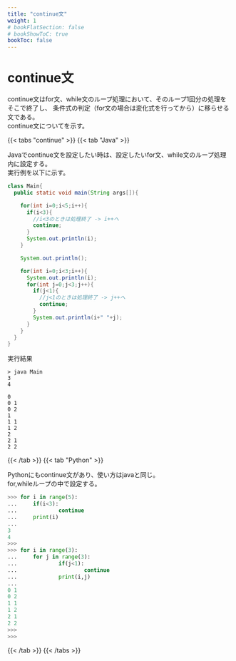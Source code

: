 ```yaml
---
title: "continue文"
weight: 1
# bookFlatSection: false
# bookShowToC: true
bookToc: false
---
```


# continue文

continue文はfor文、while文のループ処理において、そのループ1回分の処理をそこで終了し、 条件式の判定（for文の場合は変化式を行ってから）に移らせる文である。   
continue文についてを示す。

{{< tabs "continue" >}}
{{< tab "Java" >}}

Javaでcontinue文を設定したい時は、設定したいfor文、while文のループ処理内に設定する。    
実行例を以下に示す。  

```java
class Main{
  public static void main(String args[]){

    for(int i=0;i<5;i++){
      if(i<3){
        //i<3のときは処理終了 -> i++へ
        continue;
      }
      System.out.println(i);
    }

    System.out.println();

    for(int i=0;i<3;i++){
      System.out.println(i);
      for(int j=0;j<3;j++){
        if(j<1){
          //j<1のときは処理終了 -> j++へ
          continue;
        }
        System.out.println(i+" "+j);
      }
    }
  }
}
```

実行結果

```
> java Main
3
4

0
0 1
0 2
1
1 1
1 2
2
2 1
2 2
```
 

{{< /tab >}}
{{< tab "Python" >}}

Pythonにもcontinue文があり、使い方はjavaと同じ。  
for,whileループの中で設定する。

```python
>>> for i in range(5):
...     if(i<3):
...             continue
...     print(i)
... 
3
4
>>> 
>>> for i in range(3):
...     for j in range(3):
...             if(j<1):
...                     continue
...             print(i,j)
... 
0 1
0 2
1 1
1 2
2 1
2 2
>>>
>>> 
```

{{< /tab >}}
{{< /tabs >}}
